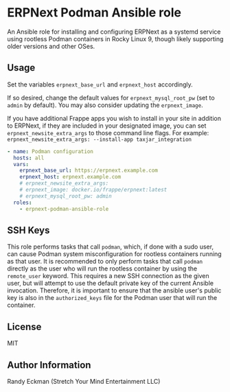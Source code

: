 # ERPNext Podman Ansible role

An Ansible role for installing and configuring ERPNext as a systemd service
using rootless Podman containers in Rocky Linux 9, though likely supporting
older versions and other OSes.

## Usage

Set the variables `erpnext_base_url` and `erpnext_host` accordingly.

If so desired, change the default values for `erpnext_mysql_root_pw`
(set to `admin` by default).
You may also consider updating the `erpnext_image`.

If you have additional Frappe apps you wish to install in your site in addition
to ERPNext, if they are included in your designated image, you can set
`erpnext_newsite_extra_args` to those command line flags.
For example: `erpnext_newsite_extra_args: --install-app taxjar_integration`

```yaml
- name: Podman configuration
  hosts: all
  vars:
    erpnext_base_url: https://erpnext.example.com
    erpnext_host: erpnext.example.com
    # erpnext_newsite_extra_args:
    # erpnext_image: docker.io/frappe/erpnext:latest
    # erpnext_mysql_root_pw: admin
  roles:
    - erpnext-podman-ansible-role
```

## SSH Keys

This role performs tasks that call `podman`, which, if done with a sudo user,
can cause Podman system misconfiguration for rootless containers running as
that user.  It is recommended to only perform tasks that call `podman` directly
as the user who will run the rootless container by using the `remote_user`
keyword.  This requires a new SSH connection as the given user, but will attempt
to use the default private key of the current Ansible invocation.  Therefore,
it is important to ensure that the ansible user's public key is also in the
`authorized_keys` file for the Podman user that will run the container.

## License

MIT

## Author Information

Randy Eckman (Stretch Your Mind Entertainment LLC)
